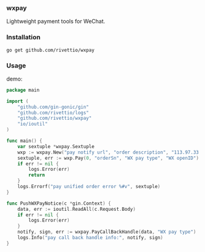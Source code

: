 ### wxpay

Lightweight payment tools for WeChat.

### Installation

`go get github.com/rivettio/wxpay`

### Usage

demo:

```go
package main

import (
	"github.com/gin-gonic/gin"
	"github.com/rivettio/logs"
	"github.com/rivettio/wxpay"
	"io/ioutil"
)

func main() {
	var sextuple *wxpay.Sextuple
	wxp := wxpay.New("pay notify url", "order description", "113.97.33.19", "app id", "mchId", "key")
	sextuple, err := wxp.Pay(0, "orderSn", "WX pay type", "WX openID")
	if err != nil {
		logs.Error(err)
		return
	}
	logs.Errorf("pay unified order error %#v", sextuple)
}

func PushWXPayNotice(c *gin.Context) {
	data, err := ioutil.ReadAll(c.Request.Body)
	if err != nil {
		logs.Error(err)
	}
	notify, sign, err := wxpay.PayCallBackHandle(data, "WX pay type")
	logs.Info("pay call back handle info:", notify, sign)
}
```

